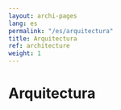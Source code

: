 ```yaml
---
layout: archi-pages
lang: es
permalink: "/es/arquitectura"
title: Arquitectura
ref: architecture
weight: 1
---
```


# Arquitectura
